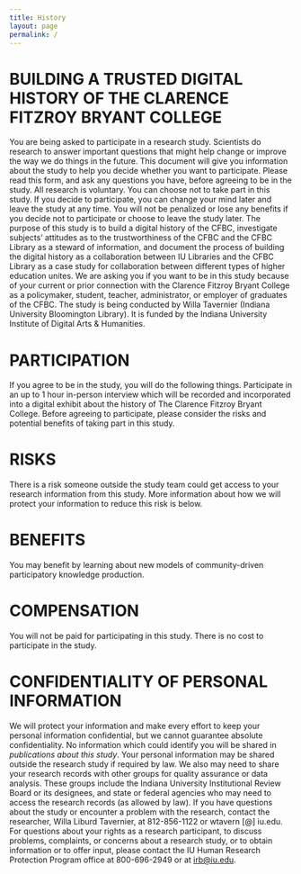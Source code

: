```yaml
---
title: History
layout: page
permalink: /
---
```


# BUILDING A TRUSTED DIGITAL HISTORY OF THE CLARENCE FITZROY BRYANT COLLEGE
You are being asked to participate in a research study. Scientists do research to answer important questions that might help change or improve the way we do things in the future. This document will give you information about the study to help you decide whether you want to participate. Please read this form, and ask any questions you have, before agreeing to be in the study.
All research is voluntary. You can choose not to take part in this study. If you decide to participate, you can change your mind later and leave the study at any time. You will not be penalized or lose any benefits if you decide not to participate or choose to leave the study later.
The purpose of this study is to build a digital history of the CFBC, investigate subjects’ attitudes as to the trustworthiness of the CFBC and the CFBC Library as a steward of information, and document the process of building the digital history as a collaboration between IU Libraries and the CFBC Library as a case study for collaboration between different types of higher education unites. 
We are asking you if you want to be in this study because of your current or prior connection with the Clarence Fitzroy Bryant College as a policymaker, student, teacher, administrator, or employer of graduates of the CFBC. The study is being conducted by Willa Tavernier (Indiana University Bloomington Library). It is funded by the Indiana University Institute of Digital Arts & Humanities.

# PARTICIPATION
If you agree to be in the study, you will do the following things. Participate in an up to 1 hour in-person interview which will be recorded and incorporated into a digital exhibit about the history of The Clarence Fitzroy Bryant College.
Before agreeing to participate, please consider the risks and potential benefits of taking part in this study. 

# RISKS
There is a risk someone outside the study team could get access to your research information from this study. More information about how we will protect your information to reduce this risk is below.

# BENEFITS
You may benefit by learning about new models of community-driven participatory knowledge production.

# COMPENSATION
You will not be paid for participating in this study. There is no cost to participate in the study.

# CONFIDENTIALITY OF PERSONAL INFORMATION
We will protect your information and make every effort to keep your personal information confidential, but we cannot guarantee absolute confidentiality. No information which could identify you will be shared in *publications about this study*. 
Your personal information may be shared outside the research study if required by law. We also may need to share your research records with other groups for quality assurance or data analysis. These groups include the Indiana University Institutional Review Board or its designees, and state or federal agencies who may need to access the research records (as allowed by law).
If you have questions about the study or encounter a problem with the research, contact the researcher, Willa Liburd Tavernier, at 812-856-1122 or wtavern [@] iu.edu.
For questions about your rights as a research participant, to discuss problems, complaints, or concerns about a research study, or to obtain information or to offer input, please contact the IU Human Research Protection Program office at 800-696-2949 or at irb@iu.edu.


